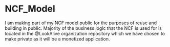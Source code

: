 # NCF_Model

I am making part of my NCF model public for the purposes of reuse and building in public. Majority of the business logic that the NCF is used for is located in the @LookAlive organization repository which we have chosen to make private as it will be a monetized application.

